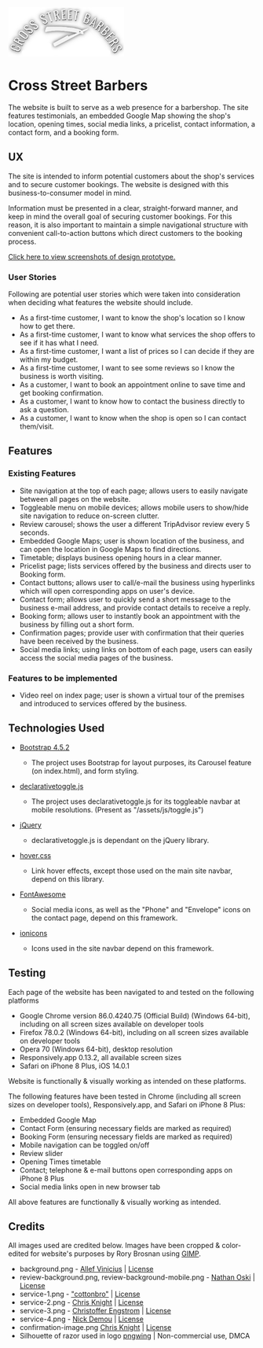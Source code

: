 <img src="/assets/images/logo.png" height="100">

# Cross Street Barbers
The website is built to serve as a web presence for a barbershop. The site features testimonials, an embedded Google Map showing the shop's location, opening times, social media links, a pricelist, contact information, a contact form, and a booking form. 

## UX 
The site is intended to inform potential customers about the shop's services and to secure customer bookings. The website is designed with this business-to-consumer model in mind.

Information must be presented in a clear, straight-forward manner, and keep in mind the overall goal of securing customer bookings. For this reason, it is also important to maintain a simple navigational structure with convenient call-to-action buttons which direct customers to the booking process.

[Click here to view screenshots of design prototype.](mockups.pdf)

### User Stories
Following are potential user stories which were taken into consideration when deciding what features the website should include. 
- As a first-time customer, I want to know the shop's location so I know how to get there.
- As a first-time customer, I want to know what services the shop offers to see if it has what I need.
- As a first-time customer, I want a list of prices so I can decide if they are within my budget.
- As a first-time customer, I want to see some reviews so I know the business is worth visiting.
- As a customer, I want to book an appointment online to save time and get booking confirmation.
- As a customer, I want to know how to contact the business directly to ask a question.
- As a customer, I want to know when the shop is open so I can contact them/visit.

## Features
### Existing Features
- Site navigation at the top of each page; allows users to easily navigate between all pages on the website.
- Toggleable menu on mobile devices; allows mobile users to show/hide site navigation to reduce on-screen clutter.
- Review carousel; shows the user a different TripAdvisor review every 5 seconds. 
- Embedded Google Maps; user is shown location of the business, and can open the location in Google Maps to find directions.
- Timetable; displays business opening hours in a clear manner.
- Pricelist page; lists services offered by the business and directs user to Booking form.
- Contact buttons; allows user to call/e-mail the business using hyperlinks which will open corresponding apps on user's device.
- Contact form; allows user to quickly send a short message to the business e-mail address, and provide contact details to receive a reply.
- Booking form; allows user to instantly book an appointment with the business by filling out a short form.
- Confirmation pages; provide user with confirmation that their queries have been received by the business.
- Social media links; using links on bottom of each page, users can easily access the social media pages of the business.

### Features to be implemented 
- Video reel on index page; user is shown a virtual tour of the premises and introduced to services offered by the business.

##  Technologies Used
- [Bootstrap 4.5.2](https://getbootstrap.com/docs/4.0/about/license/)
  - The project uses Bootstrap for layout purposes, its Carousel feature (on index.html), and form styling. 

- [declarativetoggle.js](https://github.com/LearnWebCode/declarativeToggle/blob/master/LICENSE)
  - The project uses declarativetoggle.js for its toggleable navbar at mobile resolutions. (Present as "/assets/js/toggle.js")

- [jQuery](https://jquery.org/license/)
  - declarativetoggle.js is dependant on the jQuery library.

- [hover.css](https://ianlunn.github.io/Hover/#licenses)
  - Link hover effects, except those used on the main site navbar, depend on this library.

- [FontAwesome](https://fontawesome.com/license/free)
  - Social media icons, as well as the "Phone" and "Envelope" icons on the contact page, depend on this framework.

- [ionicons](https://github.com/ionic-team/ionicons/blob/master/LICENSE)
  - Icons used in the site navbar depend on this framework.

## Testing
Each page of the website has been navigated to and tested on the following platforms
- Google Chrome version 86.0.4240.75 (Official Build) (Windows 64-bit), including on all screen sizes available on developer tools
- Firefox 78.0.2 (Windows 64-bit), including on all screen sizes available on developer tools
- Opera 70 (Windows 64-bit), desktop resolution
- Responsively.app 0.13.2, all available screen sizes
- Safari on iPhone 8 Plus, iOS 14.0.1

Website is functionally & visually working as intended on these platforms.

The following features have been tested in Chrome (including all screen sizes on developer tools), Responsively.app, and Safari on iPhone 8 Plus:
- Embedded Google Map
- Contact Form (ensuring necessary fields are marked as required)
- Booking Form (ensuring necessary fields are marked as required)
- Mobile navigation can be toggled on/off
- Review slider
- Opening Times timetable
- Contact; telephone & e-mail buttons open corresponding apps on iPhone 8 Plus
- Social media links open in new browser tab 

All above features are functionally & visually working as intended. 

## Credits
All images used are credited below. Images have been cropped & color-edited for website's purposes by Rory Brosnan using [GIMP](https://www.gimp.org/). 
- background.png - [Allef Vinicius](https://unsplash.com/photos/IvQeAVeJULw) | [License](https://unsplash.com/license)
- review-background.png, review-background-mobile.png - [Nathan Oski](https://unsplash.com/photos/EW_rqoSdDes) | [License](https://unsplash.com/license)
- service-1.png - ["cottonbro"](https://www.pexels.com/photo/man-in-white-and-black-stripe-shirt-holding-black-pen-3998429/) | [License](https://www.pexels.com/license/)
- service-2.png - [Chris Knight](https://unsplash.com/photos/vI3m5UnZ0aQ) | [License](https://unsplash.com/license)
- service-3.png - [Christoffer Engstrom](https://unsplash.com/photos/1ouGlRChSbY) | [License](https://unsplash.com/license)
- service-4.png - [Nick Demou](https://www.pexels.com/photo/gray-hand-tool-1319459/) | [License](https://www.pexels.com/license/)
- confirmation-image.png [Chris Knight](https://unsplash.com/photos/_H1XXY96pqw) | [License](https://unsplash.com/license)
- Silhouette of razor used in logo [pngwing](https://www.pngwing.com/en/free-png-yxgwm) | Non-commercial use, DMCA